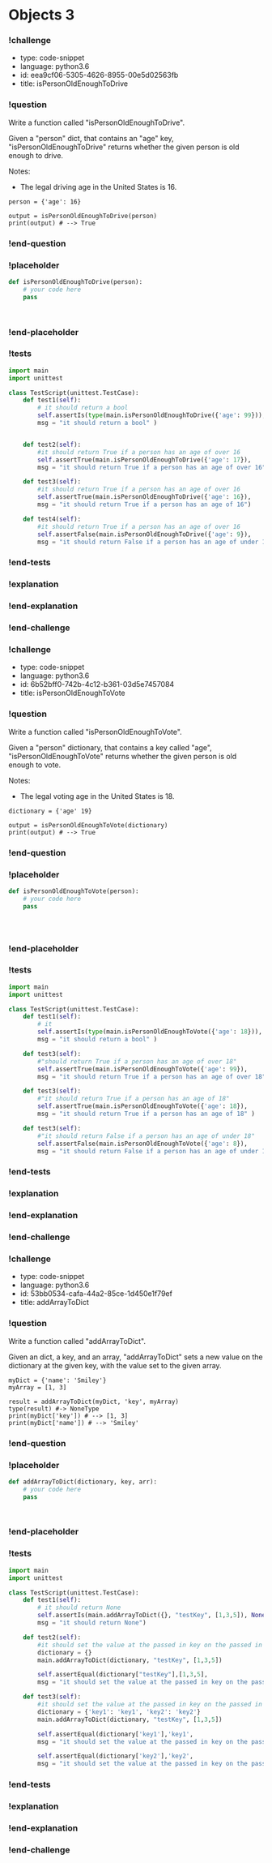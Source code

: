 # Objects 3

### !challenge

* type: code-snippet
* language: python3.6
* id: eea9cf06-5305-4626-8955-00e5d02563fb
* title: isPersonOldEnoughToDrive

### !question

Write a function called "isPersonOldEnoughToDrive".

Given a "person" dict, that contains an "age" key, "isPersonOldEnoughToDrive" returns whether the given person is old enough to drive.

Notes:
* The legal driving age in the United States is 16.

```
person = {'age': 16}

output = isPersonOldEnoughToDrive(person)
print(output) # --> True
```

### !end-question

### !placeholder

```python
def isPersonOldEnoughToDrive(person):
    # your code here
    pass




```

### !end-placeholder

### !tests

```python
import main
import unittest

class TestScript(unittest.TestCase):
    def test1(self):
        # it should return a bool
        self.assertIs(type(main.isPersonOldEnoughToDrive({'age': 99})), bool,
        msg = "it should return a bool" )


    def test2(self):
        #it should return True if a person has an age of over 16
        self.assertTrue(main.isPersonOldEnoughToDrive({'age': 17}),
        msg = "it should return True if a person has an age of over 16")

    def test3(self):
        #it should return True if a person has an age of over 16
        self.assertTrue(main.isPersonOldEnoughToDrive({'age': 16}),
        msg = "it should return True if a person has an age of 16")

    def test4(self):
        #it should return True if a person has an age of over 16
        self.assertFalse(main.isPersonOldEnoughToDrive({'age': 9}),
        msg = "it should return False if a person has an age of under 16")

```

### !end-tests

### !explanation

### !end-explanation

### !end-challenge

### !challenge

* type: code-snippet
* language: python3.6
* id: 6b52bff0-742b-4c12-b361-03d5e7457084
* title: isPersonOldEnoughToVote

### !question

Write a function called "isPersonOldEnoughToVote".

Given a "person" dictionary, that contains a key called "age", "isPersonOldEnoughToVote" returns whether the given person is old enough to vote.

Notes:
* The legal voting age in the United States is 18.

```
dictionary = {'age' 19}

output = isPersonOldEnoughToVote(dictionary)
print(output) # --> True
```

### !end-question

### !placeholder

```python
def isPersonOldEnoughToVote(person):
    # your code here
    pass





```

### !end-placeholder

### !tests

```python
import main
import unittest

class TestScript(unittest.TestCase):
    def test1(self):
        # it
        self.assertIs(type(main.isPersonOldEnoughToVote({'age': 18})), bool,
        msg = "it should return a bool" )

    def test3(self):
        #"should return True if a person has an age of over 18"
        self.assertTrue(main.isPersonOldEnoughToVote({'age': 99}),
        msg = "it should return True if a person has an age of over 18" )

    def test3(self):
        #"it should return True if a person has an age of 18"
        self.assertTrue(main.isPersonOldEnoughToVote({'age': 18}),
        msg = "it should return True if a person has an age of 18" )

    def test3(self):
        #"it should return False if a person has an age of under 18"
        self.assertFalse(main.isPersonOldEnoughToVote({'age': 8}),
        msg = "it should return False if a person has an age of under 18" )

```

### !end-tests

### !explanation

### !end-explanation

### !end-challenge

### !challenge

* type: code-snippet
* language: python3.6
* id: 53bb0534-cafa-44a2-85ce-1d450e1f79ef
* title: addArrayToDict

### !question

Write a function called "addArrayToDict".

Given an dict, a key, and an array, "addArrayToDict" sets a new value on the dictionary at the given key, with the value set to the given array.

```
myDict = {'name': 'Smiley'}
myArray = [1, 3]

result = addArrayToDict(myDict, 'key', myArray)
type(result) #-> NoneType
print(myDict['key']) # --> [1, 3]
print(myDict['name']) # --> 'Smiley'
```

### !end-question

### !placeholder

```python
def addArrayToDict(dictionary, key, arr):
    # your code here
    pass




```

### !end-placeholder

### !tests

```python
import main
import unittest

class TestScript(unittest.TestCase):
    def test1(self):
        # it should return None
        self.assertIs(main.addArrayToDict({}, "testKey", [1,3,5]), None,
        msg = "it should return None")

    def test2(self):
        #it should set the value at the passed in key on the passed in dict to be the passed in array"
        dictionary = {}
        main.addArrayToDict(dictionary, "testKey", [1,3,5])

        self.assertEqual(dictionary["testKey"],[1,3,5],
        msg = "it should set the value at the passed in key on the passed in dict to be the passed in array")

    def test3(self):
        #it should set the value at the passed in key on the passed in dict to be the passed in array and keep the other keys unchanged"
        dictionary = {'key1': 'key1', 'key2': 'key2'}
        main.addArrayToDict(dictionary, "testKey", [1,3,5])

        self.assertEqual(dictionary['key1'],'key1',
        msg = "it should set the value at the passed in key on the passed in dict to be the passed in array and keep the other keys unchanged")

        self.assertEqual(dictionary['key2'],'key2',
        msg = "it should set the value at the passed in key on the passed in dict to be the passed in array and keep the other keys unchanged")

```

### !end-tests

### !explanation

### !end-explanation

### !end-challenge
